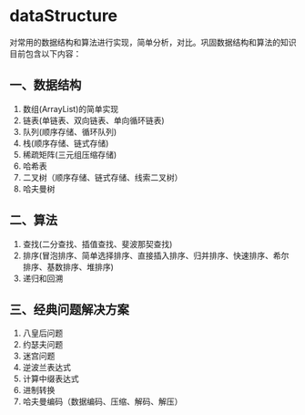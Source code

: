 # dataStructure
对常用的数据结构和算法进行实现，简单分析，对比。巩固数据结构和算法的知识
目前包含以下内容：

## 一、数据结构
1. 数组(ArrayList)的简单实现
2. 链表(单链表、双向链表、单向循环链表)
3. 队列(顺序存储、循环队列)
4. 栈(顺序存储、链式存储)
5. 稀疏矩阵(三元组压缩存储)
6. 哈希表
7. 二叉树（顺序存储、链式存储、线索二叉树）
8. 哈夫曼树

## 二、算法
1. 查找(二分查找、插值查找、斐波那契查找)
2. 排序(冒泡排序、简单选择排序、直接插入排序、归并排序、快速排序、希尔排序、基数排序、堆排序)
3. 递归和回溯

## 三、经典问题解决方案
1. 八皇后问题
2. 约瑟夫问题
3. 迷宫问题
4. 逆波兰表达式
5. 计算中缀表达式
6. 进制转换
7. 哈夫曼编码（数据编码、压缩、解码、解压）



